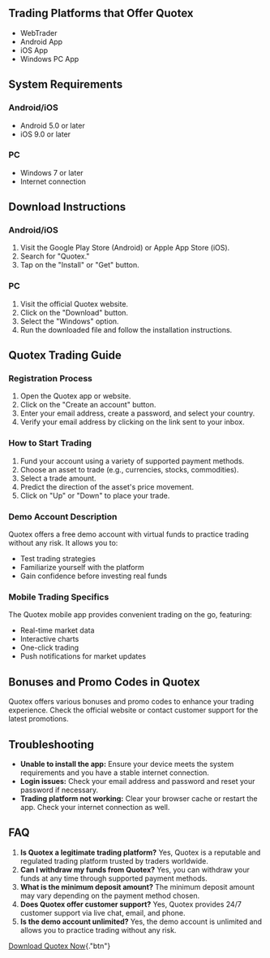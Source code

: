 ## Trading Platforms that Offer Quotex

-   WebTrader
-   Android App
-   iOS App
-   Windows PC App

## System Requirements

### Android/iOS

-   Android 5.0 or later
-   iOS 9.0 or later

### PC

-   Windows 7 or later
-   Internet connection

## Download Instructions

### Android/iOS

1.  Visit the Google Play Store (Android) or Apple App Store (iOS).
2.  Search for "Quotex."
3.  Tap on the "Install" or "Get" button.

### PC

1.  Visit the official Quotex website.
2.  Click on the "Download" button.
3.  Select the "Windows" option.
4.  Run the downloaded file and follow the installation instructions.

## Quotex Trading Guide

### Registration Process

1.  Open the Quotex app or website.
2.  Click on the "Create an account" button.
3.  Enter your email address, create a password, and select your
    country.
4.  Verify your email address by clicking on the link sent to your
    inbox.

### How to Start Trading

1.  Fund your account using a variety of supported payment methods.
2.  Choose an asset to trade (e.g., currencies, stocks, commodities).
3.  Select a trade amount.
4.  Predict the direction of the asset\'s price movement.
5.  Click on "Up" or "Down" to place your trade.

### Demo Account Description

Quotex offers a free demo account with virtual funds to practice trading
without any risk. It allows you to:

-   Test trading strategies
-   Familiarize yourself with the platform
-   Gain confidence before investing real funds

### Mobile Trading Specifics

The Quotex mobile app provides convenient trading on the go, featuring:

-   Real-time market data
-   Interactive charts
-   One-click trading
-   Push notifications for market updates

## Bonuses and Promo Codes in Quotex

Quotex offers various bonuses and promo codes to enhance your trading
experience. Check the official website or contact customer support for
the latest promotions.

## Troubleshooting

-   **Unable to install the app:** Ensure your device meets the system
    requirements and you have a stable internet connection.
-   **Login issues:** Check your email address and password and reset
    your password if necessary.
-   **Trading platform not working:** Clear your browser cache or
    restart the app. Check your internet connection as well.

## FAQ

1.  **Is Quotex a legitimate trading platform?** Yes, Quotex is a
    reputable and regulated trading platform trusted by traders
    worldwide.
2.  **Can I withdraw my funds from Quotex?** Yes, you can withdraw your
    funds at any time through supported payment methods.
3.  **What is the minimum deposit amount?** The minimum deposit amount
    may vary depending on the payment method chosen.
4.  **Does Quotex offer customer support?** Yes, Quotex provides 24/7
    customer support via live chat, email, and phone.
5.  **Is the demo account unlimited?** Yes, the demo account is
    unlimited and allows you to practice trading without any risk.

[Download Quotex
Now](\%22https://traff.sbs/quotexonelink\%22){."btn"}

